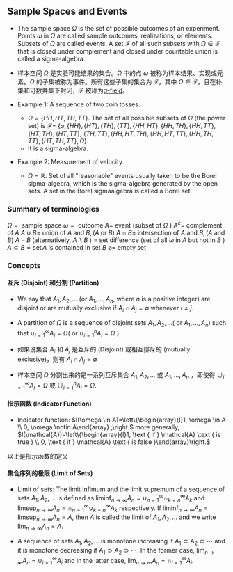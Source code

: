 ## Sample Spaces and Events

- The sample space $\Omega$ is the set of possible outcomes of an experiment. Points $\omega$ in $\Omega$ are called sample outcomes, realizations, or elements. Subsets of $\Omega$ are called events. A set $\mathcal{F}$ of all such subsets with $\Omega \in \mathcal{F}$ that is closed under complement and closed under countable union is called a sigma-algebra.
- 样本空间 $\Omega$ 是实验可能结果的集合。$\Omega$ 中的点 $\omega$ 被称为样本结果、实现或元素。$\Omega$ 的子集被称为事件。所有这些子集的集合为 $\mathcal{F}$，其中 $\Omega \in \mathcal{F}$，且在补集和可数并集下封闭，$\mathcal{F}$ 被称为[σ-field](σ-field.md)。

- Example 1: A sequence of two coin tosses.
	- $\Omega=\{H H, H T, T H, T T\}$. The set of all possible subsets of $\Omega$ (the power set) is $\mathcal{F}=$ $\{\varnothing,\{H H\},\{H T\},\{T H\},\{T T\},\{H H, H T\},\{H H, T H\},\{H H, T T\},\{H T, T H\},\{H T, T T\}$, $\{T H, T T\},\{H H, H T, T H\},\{H H, H T, T T\},\{H H, T H, T T\},\{H T, T H, T T\}, \Omega\}$.
	- It is a sigma-algebra.
- Example 2: Measurement of velocity.
	- $\Omega=\mathbb{R}$. Set of all "reasonable" events usually taken to be the Borel sigma-algebra, which is the sigma-algebra generated by the open sets. A set in the Borel sigmaalgebra is called a Borel set.

### Summary of terminologies

$\Omega=\text { sample space }$
$\omega=\text { outcome }$
$A=$ event (subset of $\Omega$ )
$A^c=$ complement of $A$
$A \cup B=$ union of $A$ and $B,(A$ or $B)$
$A \cap B=$ intersection of $A$ and $B,(A$ and $B)$
$A-B$ (alternatively, $A \backslash B$ ) $=$ set difference (set of all $\omega$ in $A$ but not in $B$ )
$A \subset B=\operatorname{set} A$ is contained in set $B$
$\varnothing=$ empty set

### Concepts

#### 互斥 (Disjoint) 和分割 (Partition)

- We say that $A_1, A_2, \ldots$ (or $A_1, \ldots, A_n$, where $n$ is a positive integer) are disjoint or are mutually exclusive if $A_i \cap A_j=\emptyset$ whenever $i \neq j$. 
- A partition of $\Omega$ is a sequence of disjoint sets $A_1, A_2, \ldots\left(\right.$ or $\left.A_1, \ldots, A_n\right)$ such that $\cup_{i=1}^{\infty} A_i=\Omega\left(\right.$ or $\cup_{i=1}^n A_i=\Omega$ ).

- 如果说集合 $A_i$ 和 $A_j$ 是互斥的 (Disjoint) 或相互排斥的 (mutually exclusive)，则有 $A_i \cap A_j=\emptyset$
- 样本空间 $\Omega$ 分割出来的是一系列互斥集合 $A_1, A_2, \ldots$ 或 $A_1, \ldots, A_n$ ，即使得 $\cup_{i=1}^{\infty} A_i=\Omega$ 或 $\cup_{i=1}^n A_i=\Omega$.

#### 指示函数 (Indicator Function)

- Indicator function: $I(\omega \in A)=\left\{\begin{array}{l}1, \omega \in A \\ 0, \omega \notin A\end{array} ;\right.$ more generally, $I(\mathcal{A})=\left\{\begin{array}{l}1, \text { if } \mathcal{A} \text { is true } \\ 0, \text { if } \mathcal{A} \text { is false }\end{array}\right.$

以上是指示函数的定义

#### 集合序列的极限 (Limit of Sets)

- Limit of sets: The limit infimum and the limit supremum of a sequence of sets $A_1, A_2, \ldots$ is defined as $\liminf _{n \rightarrow \infty} A_n=\cup_{n=1}^{\infty} \cap_{k=n}^{\infty} A_k$ and $\limsup _{n \rightarrow \infty} A_n=\cap_{n=1}^{\infty} \cup_{k=n}^{\infty} A_k$ respectively. If $\liminf _{n \rightarrow \infty} A_n=\limsup _{n \rightarrow \infty} A_n=A$, then $A$ is called the limit of $A_1, A_2, \ldots$ and we write $\lim _{n \rightarrow \infty} A_n=A$.



- A sequence of sets $A_1, A_2, \ldots$ is monotone increasing if $A_1 \subset A_2 \subset \cdots$ and it is monotone decreasing if $A_1 \supset A_2 \supset \cdots$. In the former case, $\lim _{n \rightarrow \infty} A_n=\cup_{i=1}^{\infty} A_i$ and in the latter case, $\lim _{n \rightarrow \infty} A_n=\cap_{i=1}^{\infty} A_i$.



